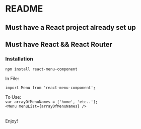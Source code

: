 <!--
@Author: Layne Faler <laynefaler>
@Date:   11-08-2016
@Email:  laynefaler@gmail.com
@Last modified by:   laynefaler
@Last modified time: 11-10-2016
-->

# README

## Must have a React project already set up
## Must have React && React Router

### Installation

`npm install react-menu-component`<br/>

In File: <br />

`import Menu from 'react-menu-component';` <br/>

To Use: <br />
`var arrayOfMenuNames = ['home', 'etc..'];` <br />
`<Menu menuList={arrayOfMenuNames} />` <br/>

<br/> Enjoy!
